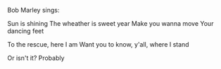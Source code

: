 Bob Marley sings:

Sun is shining
The wheather is sweet year
Make you wanna move
Your dancing feet

To the rescue, here I am
Want you to know, y'all, where I stand

Or isn't it?
Probably